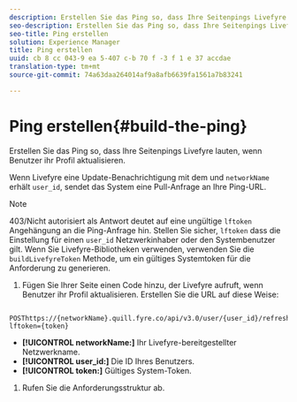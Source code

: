 ```yaml
---
description: Erstellen Sie das Ping so, dass Ihre Seitenpings Livefyre lauten, wenn Benutzer ihr Profil aktualisieren.
seo-description: Erstellen Sie das Ping so, dass Ihre Seitenpings Livefyre lauten, wenn Benutzer ihr Profil aktualisieren.
seo-title: Ping erstellen
solution: Experience Manager
title: Ping erstellen
uuid: cb 8 cc 043-9 ea 5-407 c-b 70 f -3 f 1 e 37 accdae
translation-type: tm+mt
source-git-commit: 74a63daa264014af9a8afb6639fa1561a7b83241

---
```



# Ping erstellen{#build-the-ping}

Erstellen Sie das Ping so, dass Ihre Seitenpings Livefyre lauten, wenn Benutzer ihr Profil aktualisieren.

Wenn Livefyre eine Update-Benachrichtigung mit dem und `networkName` erhält `user_id`, sendet das System eine Pull-Anfrage an Ihre Ping-URL.

>[!NOTE]
>
>403/Nicht autorisiert als Antwort deutet auf eine ungültige `lftoken` Angehängung an die Ping-Anfrage hin. Stellen Sie sicher, `lftoken` dass die Einstellung für einen `user_id` Netzwerkinhaber oder den Systembenutzer gilt. Wenn Sie Livefyre-Bibliotheken verwenden, verwenden Sie die `buildLivefyreToken` Methode, um ein gültiges Systemtoken für die Anforderung zu generieren.

1. Fügen Sie Ihrer Seite einen Code hinzu, der Livefyre aufruft, wenn Benutzer ihr Profil aktualisieren. Erstellen Sie die URL auf diese Weise:

```
 POSThttps://{networkName}.quill.fyre.co/api/v3.0/user/{user_id}/refresh?lftoken={token}
```

* **[!UICONTROL networkName:]** Ihr Livefyre-bereitgestellter Netzwerkname.
* **[!UICONTROL user_id:]** Die ID Ihres Benutzers.
* **[!UICONTROL token:]** Gültiges System-Token.

1. Rufen Sie die Anforderungsstruktur ab.

